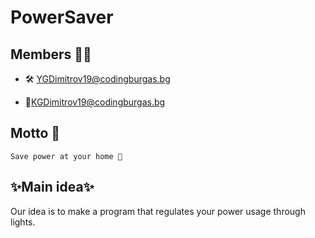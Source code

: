 # PowerSaver


## Members 👨‍💻 <a id = "members"></a>
- 🛠 YGDimitrov19@codingburgas.bg


- 🎨KGDimitrov19@codingburgas.bg


## Motto 💬 <a id = "motto"></a>

```
Save power at your home 🌺
```

## ✨Main idea✨ <a id = "idea"></a>

Our idea is to make a program that regulates your power usage through lights.
